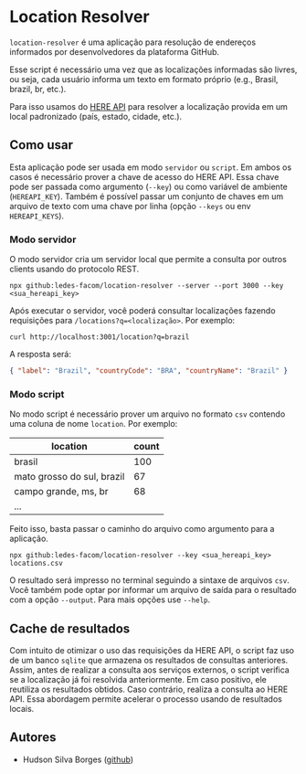 # Location Resolver

`location-resolver` é uma aplicação para resolução de endereços informados por desenvolvedores da plataforma GitHub.

Esse script é necessário uma vez que as localizações informadas são livres, ou seja, cada usuário informa um texto em formato próprio (e.g., Brasil, brazil, br, etc.).

Para isso usamos do [HERE API](https://developer.here.com) para resolver a localização provida em um local padronizado (país, estado, cidade, etc.).

## Como usar

Esta aplicação pode ser usada em modo `servidor` ou `script`. Em ambos os casos é necessário prover a chave de acesso do HERE API. Essa chave pode ser passada como argumento (`--key`) ou como variável de ambiente (`HEREAPI_KEY`). Também é possível passar um conjunto de chaves em um arquivo de texto com uma chave por linha (opção `--keys` ou env `HEREAPI_KEYS`).

### Modo servidor

O modo servidor cria um servidor local que permite a consulta por outros clients usando do protocolo REST.

```console
npx github:ledes-facom/location-resolver --server --port 3000 --key <sua_hereapi_key>
```

Após executar o servidor, você poderá consultar localizações fazendo requisições para `/locations?q=<localização>`. Por exemplo:

```console
curl http://localhost:3001/location?q=brazil
```

A resposta será:

```json
{ "label": "Brazil", "countryCode": "BRA", "countryName": "Brazil" }
```

### Modo script

No modo script é necessário prover um arquivo no formato `csv` contendo uma coluna de nome `location`. Por exemplo:

| location                   | count |
| -------------------------- | ----- |
| brasil                     | 100   |
| mato grosso do sul, brazil | 67    |
| campo grande, ms, br       | 68    |
| ...                        |

Feito isso, basta passar o caminho do arquivo como argumento para a aplicação.

```console
npx github:ledes-facom/location-resolver --key <sua_hereapi_key> locations.csv
```

O resultado será impresso no terminal seguindo a sintaxe de arquivos `csv`. Você também pode optar por informar um arquivo de saída para o resultado com a opção `--output`. Para mais opções use `--help`.

## Cache de resultados

Com intuito de otimizar o uso das requisições da HERE API, o script faz uso de um banco `sqlite` que armazena os resultados de consultas anteriores. Assim, antes de realizar a consulta aos serviços externos, o script verifica se a localização já foi resolvida anteriormente. Em caso positivo, ele reutiliza os resultados obtidos. Caso contrário, realiza a consulta ao HERE API. Essa abordagem permite acelerar o processo usando de resultados locais.

## Autores

- Hudson Silva Borges ([github](https://github.com/hsborges))
